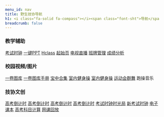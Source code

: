 ```yaml
---
menu_id: nav
title: 野生技协导航
h1: <i class="fa-solid fa-compass"></i><span class="font-sht">导航</span>
breadcrumb: false
---
```


### <i class="fa-solid fa-chalkboard-user"></i>教学辅助

<div class="alist">
<a href="https://exam.thisis.host"><i class="fa-solid fa-clock"></i>考试时钟</a>
<a href="/slide" data-sub="课前演讲/班会"><i class="fa-solid fa-file-powerpoint"></i>一键PPT</a>
<a href="https://hclass.thisis.host" data-sub="班级实用工具"><i class="fa-solid fa-rocket"></i>Hclass</a>
<a href="https://start.thisis.host" data-sub="by腾空"><i class="fa-solid fa-paper-plane"></i>起始页</a>
<a href="http://172.29.29.30" data-sub="宝中内网"><i class="fa-solid fa-video"></i></i>电视直播</a>
<a href="https://bjsbjzx.jyyun.com/" data-sub="教育云/智学网"><i class="fa-solid fa-mobile-screen"></i>班牌管理</a>
<a href="http://little-star.ys168.com/" data-sub="智学网生成报表"><i class="fa-solid fa-table-list"></i>成绩分析</a>
</div>

### <i class="fa-solid fa-photo-film"></i>校园视频/图片

<div class="alist">
<a href="https://img.tg/album/54wL" data-sub="考试时钟背景"><i class="fa-solid fa-images"></i>一卷图库</a>
<a href="./monoroll/" data-sub="开发者文档/教程"><i class="fa-solid fa-file-lines"></i>一卷图库手册</a>
<a href="https://space.bilibili.com/11002395/channel/collectiondetail?sid=83933" data-sub="运动会/艺术节/宣传片"><i class="fa-solid fa-film"></i>宝中合集</a>
<a href="https://mp.weixin.qq.com/s/61Voi3s4tFtAup2-eOg1Lg" data-sub="鳌拜的夜空虫儿飞"><i class="fa-solid fa-people-group"></i>室内健身操</a>
<a href="https://bilibili.com/av78300131" data-sub="南京13中明日中国说"><i class="fa-solid fa-people-line"></i>室内健身操</a>
<a href="https://bilibili.com/av463225141" data-sub="荡起双桨(抖音DJ版)"><i class="fa-solid fa-person-falling"></i>运动会群舞</a>
<!-- 荡起双桨现场版：https://www.bilibili.com/video/BV1Eq4y1Z7jr/?t=1640 -->
<a onclick="this.innerText='▶正在播放…'" data-sub="静音特别版"><i class="fa-solid fa-person-running"></i>跑操音乐</a>
</div>

### <i class="fa-solid fa-toolbox"></i>技协文创

<div class="alist">
<a href="./gkdjs/" data-sub="全学龄 by纸鹿"><i class="fa-solid fa-hourglass-start"></i>高考倒计时</a>
<a href="https://hclass.thisis.host/timers/countDown.html" data-sub="高中 by腾空"><i class="fa-solid fa-hourglass-half"></i>高考倒计时</a>
<a href="https://11.thisis.host/" data-sub="23届 by加零"><i class="fa-solid fa-hourglass-end"></i>高考倒计时</a>
<a href="https://fzz.thisis.host/" data-sub="高三 byFZZ"><i class="fa-regular fa-hourglass"></i>高考倒计时</a>
<a href="https://examined.thisis.host" data-sub="历史版本回顾"><i class="fa-regular fa-file-zipper"></i>考试时钟时光局</a>
<a href="https://e.thisis.host/" data-sub="全新架构 by加零"><i class="fa-regular fa-clock"></i>新考试时钟</a>
<a href="/ebook.html" data-sub="2020网课专用"><i class="fa-solid fa-book"></i>电子课本</a>
<a href="/gkzh/" data-sub="2022政史地/理化生"><i class="fa-solid fa-calculator"></i>高考科目计算</a>
<a href="/2020wk.html" data-sub="2020高一平行班"><i class="fa-solid fa-file-video"></i>网课回放</a>
</div>
